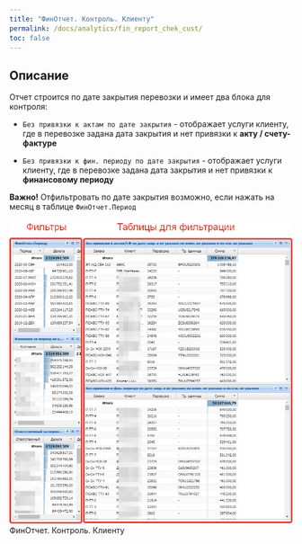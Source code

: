 ```yaml
---
title: "ФинОтчет. Контроль. Клиенту"
permalink: /docs/analytics/fin_report_chek_cust/
toc: false
---
```


## Описание

Отчет строится по дате закрытия перевозки и имеет два блока для контроля:

- `Без привязки к актам по дате закрытия` - отображает услуги клиенту,
где в перевозке задана дата закрытия и нет привязки к **акту / счету-фактуре**

- `Без привязки к фин. периоду по дате закрытия` - отображает услуги клиенту,
где в перевозке задана дата закрытия и нет привязки к **финансовому периоду**

**Важно!** Отфильтровать по дате закрытия возможно,
если нажать на месяц в таблице `ФинОтчет.Период`

![](../../assets/images/analytics/fin_report_check_cust.png)
ФинОтчет. Контроль. Клиенту
